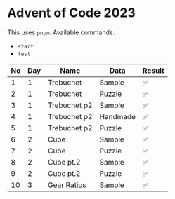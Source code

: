 # Advent of Code 2023

This uses `pnpm`. Available commands:

- `start`
- `test`

| No  | Day | Name         | Data     | Result |
| --- | --- | ------------ | -------- | ------ |
| 1   | 1   | Trebuchet    | Sample   | ✅     |
| 2   | 1   | Trebuchet    | Puzzle   | ✅     |
| 3   | 1   | Trebuchet p2 | Sample   | ✅     |
| 4   | 1   | Trebuchet p2 | Handmade | ✅     |
| 5   | 1   | Trebuchet p2 | Puzzle   | ✅     |
| 6   | 2   | Cube         | Sample   | ✅     |
| 7   | 2   | Cube         | Puzzle   | ✅     |
| 8   | 2   | Cube pt.2    | Sample   | ✅     |
| 9   | 2   | Cube pt.2    | Puzzle   | ✅     |
| 10  | 3   | Gear Ratios  | Sample   | ✅     |
